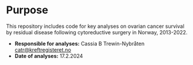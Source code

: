 # Purpose

This repository includes code for key analyses on ovarian cancer survival by residual disease following cytoreductive surgery in Norway, 2013-2022.

* **Responsible for analyses:** Cassia B Trewin-Nybråten catr@kreftregisteret.no
* **Date of analyses:** 17.2.2024
